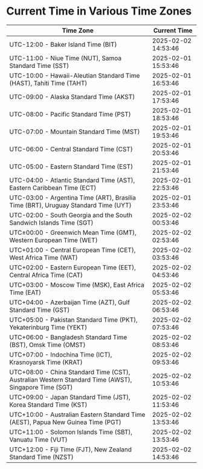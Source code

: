 # Current Time in Various Time Zones

| Time Zone | Current Time |
|-----------|--------------|
| UTC-12:00 - Baker Island Time (BIT) | 2025-02-02 14:53:46 |
| UTC-11:00 - Niue Time (NUT), Samoa Standard Time (SST) | 2025-02-01 15:53:46 |
| UTC-10:00 - Hawaii-Aleutian Standard Time (HAST), Tahiti Time (TAHT) | 2025-02-01 16:53:46 |
| UTC-09:00 - Alaska Standard Time (AKST) | 2025-02-01 17:53:46 |
| UTC-08:00 - Pacific Standard Time (PST) | 2025-02-01 18:53:46 |
| UTC-07:00 - Mountain Standard Time (MST) | 2025-02-01 19:53:46 |
| UTC-06:00 - Central Standard Time (CST) | 2025-02-01 20:53:46 |
| UTC-05:00 - Eastern Standard Time (EST) | 2025-02-01 21:53:46 |
| UTC-04:00 - Atlantic Standard Time (AST), Eastern Caribbean Time (ECT) | 2025-02-01 22:53:46 |
| UTC-03:00 - Argentina Time (ART), Brasília Time (BRT), Uruguay Standard Time (UYT) | 2025-02-01 23:53:46 |
| UTC-02:00 - South Georgia and the South Sandwich Islands Time (SGT) | 2025-02-02 00:53:46 |
| UTC±00:00 - Greenwich Mean Time (GMT), Western European Time (WET) | 2025-02-02 02:53:46 |
| UTC+01:00 - Central European Time (CET), West Africa Time (WAT) | 2025-02-02 03:53:46 |
| UTC+02:00 - Eastern European Time (EET), Central Africa Time (CAT) | 2025-02-02 04:53:46 |
| UTC+03:00 - Moscow Time (MSK), East Africa Time (EAT) | 2025-02-02 05:53:46 |
| UTC+04:00 - Azerbaijan Time (AZT), Gulf Standard Time (GST) | 2025-02-02 06:53:46 |
| UTC+05:00 - Pakistan Standard Time (PKT), Yekaterinburg Time (YEKT) | 2025-02-02 07:53:46 |
| UTC+06:00 - Bangladesh Standard Time (BST), Omsk Time (OMST) | 2025-02-02 08:53:46 |
| UTC+07:00 - Indochina Time (ICT), Krasnoyarsk Time (KRAT) | 2025-02-02 09:53:46 |
| UTC+08:00 - China Standard Time (CST), Australian Western Standard Time (AWST), Singapore Time (SGT) | 2025-02-02 10:53:46 |
| UTC+09:00 - Japan Standard Time (JST), Korea Standard Time (KST) | 2025-02-02 11:53:46 |
| UTC+10:00 - Australian Eastern Standard Time (AEST), Papua New Guinea Time (PGT) | 2025-02-02 13:53:46 |
| UTC+11:00 - Solomon Islands Time (SBT), Vanuatu Time (VUT) | 2025-02-02 13:53:46 |
| UTC+12:00 - Fiji Time (FJT), New Zealand Standard Time (NZST) | 2025-02-02 14:53:46 |
